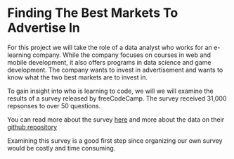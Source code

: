 # Finding The Best Markets To Advertise In

For this project we will take the role of a data analyst who works for an e-learning company.  While the company focuses on courses in web and mobile development, it also offers programs in data science and game development.  The company wants to invest in advertisement and wants to know what the two best markets are to invest in.

To gain insight into who is learning to code, we will  we will examine the results of a survey released by freeCodeCamp.  The survey received 31,000 repsonses to over 50 questions. 

You can read more about the survey [here](https://www.freecodecamp.org/news/we-asked-20-000-people-who-they-are-and-how-theyre-learning-to-code-fff5d668969/) and more about the data on their [github repository](https://github.com/freeCodeCamp/2017-new-coder-survey)

Examining this survey is a good first step since organizing our own survey would be costly and time consuming. 

